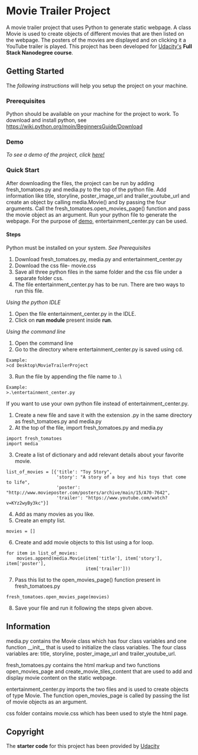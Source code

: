 # Movie Trailer Project

A movie trailer project that uses Python to generate static webpage. A class Movie is used to create objects of different movies that are then listed on the webpage. The posters of the movies are displayed and on clicking it a YouTube trailer is played. This project has been developed for <a href="https://in.udacity.com/">Udacity's</a> __Full Stack Nanodegree course__.

## Getting Started

The _following instructions_ will help you setup the project on your machine.

### Prerequisites

Python should be available on your machine for the project to work. To download and install python, see https://wiki.python.org/moin/BeginnersGuide/Download

### Demo

_To see a demo of the project, click <a href="https://shradhakatyal.github.io/MovieTrailerProject/fresh_tomatoes.html">here!</a>_

### Quick Start

After downloading the files, the project can be run by adding fresh\_tomatoes.py and media.py to the top of the python file. Add information like title, storyline, poster\_image\_url and trailer\_youtube\_url and create an object by calling  media.Movie() and by passing the four arguments. Call the fresh\_tomatoes.open\_movies\_page() function and pass the movie object as an argument. Run your python file to generate the webpage. For the purpose of <a href="https://shradhakatyal.github.io/MovieTrailerProject/fresh_tomatoes.html">demo</a>, entertainment\_center.py can be used.

#### Steps
Python must be installed on your system. _See Prerequisites_
1. Download fresh\_tomatoes.py, media.py and entertainment\_center.py
2. Download the css file- movie.css
3. Save all three python files in the same folder and the css file under a separate folder css.
4. The file entertainment\_center.py has to be run. There are two ways to run this file.

_Using the python IDLE_
1. Open the file entertainment\_center.py in the IDLE.
2. Click on __run module__ present inside __run__.

_Using the command line_
1. Open the command line
2. Go to the directory where entertainment\_center.py is saved using cd.
```
Example:
>cd Desktop\MovieTrailerProject
```
3. Run the file by appending the file name to .\
```
Example:
>.\entertainment_center.py
```
If you want to use your own python file instead of entertainment\_center.py.
1. Create a new file and save it with the extension .py in the same directory as fresh\_tomatoes.py and media.py
2. At the top of the file, import  fresh\_tomatoes.py and media.py
```
import fresh_tomatoes
import media
```
3. Create a list of dictionary and add relevant details about your favorite movie.
```
list_of_movies = [{'title': "Toy Story",
                   'story': "A story of a boy and his toys that come to life",
                   'poster': "http://www.movieposter.com/posters/archive/main/15/A70-7642",
                   'trailer': "https://www.youtube.com/watch?v=KYz2wyBy3kc"}]
```
4. Add as many movies as you like.
5. Create an empty list.
```
movies = []
```
6. Create and add movie objects to this list using a for loop.
```
for item in list_of_movies:
    movies.append(media.Movie(item['title'], item['story'], item['poster'],
                              item['trailer']))
```
7. Pass this list to the open\_movies\_page() function present in fresh\_tomatoes.py
```
fresh_tomatoes.open_movies_page(movies)
```
8. Save your file and run it following the steps given above.

## Information

media.py contains the Movie class which has four class variables and one function \_\_init\_\_ that is used to initialize the class variables. The four class variables are: title, storyline, poster\_image\_url and trailer\_youtube\_url.

fresh\_tomatoes.py contains the html markup and two functions open\_movies\_page and create\_movie\_tiles\_content that are used to add and display movie content on the static webpage.

entertainment\_center.py imports the two files and is used to create objects of type Movie. The function open\_movies\_page is called by passing the list of movie objects as an argument.

css folder contains movie.css which has been used to style the html page.

## Copyright
The __starter code__ for this project has been provided by <a href="https://in.udacity.com/">Udacity</a>
